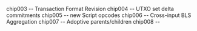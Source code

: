 chip003 -- Transaction Format Revision
chip004 -- UTXO set delta commitments
chip005 -- new Script opcodes
chip006 -- Cross-input BLS Aggregation
chip007 -- Adoptive parents/children
chip008 --

